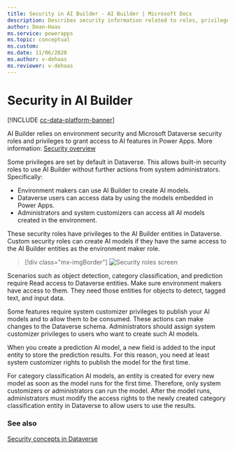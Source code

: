 ```yaml
---
title: Security in AI Builder - AI Builder | Microsoft Docs
description: Describes security information related to roles, privileges, and access in AI Builder and the services it connects to. 
author: Dean-Haas
ms.service: powerapps
ms.topic: conceptual
ms.custom: 
ms.date: 11/06/2020
ms.author: v-dehaas
ms.reviewer: v-dehaas
---
```


# Security in AI Builder

[!INCLUDE [cc-data-platform-banner](includes/cc-data-platform-banner.md)]

AI Builder relies on environment security and Microsoft Dataverse security roles and privileges to grant access to AI features in Power Apps. More information: [Security overview](/power-platform/admin/wp-security)

Some privileges are set by default in Dataverse. This allows built-in security roles to use AI Builder without further actions from system administrators. Specifically:

- Environment makers can use AI Builder to create AI models.
- Dataverse users can access data by using the models embedded in Power Apps.
- Administrators and system customizers can access all AI models created in the environment.

These security roles have privileges to the AI Builder entities in Dataverse. Custom security roles can create AI models if they have the same access to the AI Builder entities as the environment maker role.

> [!div class="mx-imgBorder"]
> ![Security roles screen](media/security-roles-screen.png "Security roles screen" )

Scenarios such as object detection, category classification, and prediction require Read access to Dataverse entities. Make sure environment makers have access to them. They need those entities for objects to detect, tagged text, and input data.

Some features require system customizer privileges to publish your AI models and to allow them to be consumed. These actions can make changes to the Dataverse schema. Administrators should assign system customizer privileges to users who want to create such AI models.

When you create a prediction AI model, a new field is added to the input entity to store the prediction results. For this reason, you need at least system customizer rights to publish the model for the first time.

For category classification AI models, an entity is created for every new model as soon as the model runs for the first time. Therefore, only system customizers or administrators can run the model. After the model runs, administrators must modify the access rights to the newly created category classification entity in Dataverse to allow users to use the results.

### See also

[Security concepts in Dataverse](/power-platform/admin/wp-security-cds)
